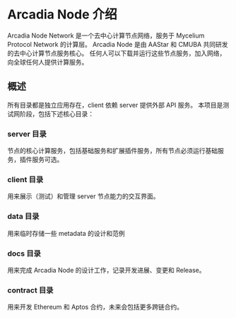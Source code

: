 # Arcadia Node 介绍
Arcadia Node Network 是一个去中心计算节点网络，服务于 Mycelium Protocol Network 的计算层。
Arcadia Node 是由 AAStar 和 CMUBA 共同研发的去中心计算节点服务核心。
任何人可以下载并运行这些节点服务，加入网络，向全球任何人提供计算服务。

## 概述
所有目录都是独立应用存在，client 依赖 server 提供外部 API 服务。
本项目是测试网阶段，包括下述核心目录：
### server 目录
节点的核心计算服务，包括基础服务和扩展插件服务，所有节点必须运行基础服务，插件服务可选。
### client 目录
用来展示（测试）和管理 server 节点能力的交互界面。
### data 目录
用来临时存储一些 metadata 的设计和范例
### docs 目录
用来完成 Arcadia Node 的设计工作，记录开发进展、变更和 Release。
### contract 目录
用来开发 Ethereum 和 Aptos 合约，未来会包括更多跨链合约。


